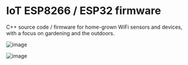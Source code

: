 # IoT ESP8266 / ESP32 firmware
C++ source code / firmware for home-grown WiFi sensors and devices, with a focus on gardening and the outdoors.

![image](https://user-images.githubusercontent.com/31904545/123507229-38052d80-d660-11eb-9e37-c7f4efb5bd7f.png)

![image](https://user-images.githubusercontent.com/31904545/126867076-63fc6333-f055-4afb-9c79-cab3351eae32.png)
